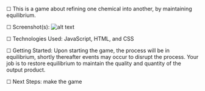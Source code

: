 ☐ This is a game about refining one chemical into another, by maintaining equilibrium.

☐ Screenshot(s): ![alt text](fsfdsfd "Under Pressure Simulator")

☐ Technologies Used: JavaScript, HTML, and CSS

☐ Getting Started: 
    Upon starting the game, the process will be in equilibrium, shortly thereafter events may occur to disrupt the process.  Your job is to restore equilibrium to maintain the quality and quantity of the output product.

☐ Next Steps: make the game